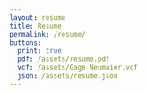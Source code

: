 ```yaml
---
layout: resume
title: Resume
permalink: /resume/
buttons:
  print: true
  pdf: /assets/resume.pdf
  vcf: /assets/Gage Neumaier.vcf
  json: /assets/resume.json
---
```

